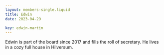```yaml
---
layout: members-single.liquid
title: Edwin
date: 2023-04-29

key: edwin-martin
---
```


Edwin is part of the board since 2017 and fills the roll of secretary. He lives in a cozy full house in Hilversum.
